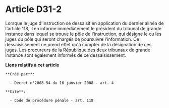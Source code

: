 # Article D31-2

Lorsque le juge d'instruction se dessaisit en application du dernier alinéa de l'article 118, il en informe immédiatement le
président du tribunal de grande instance dans lequel se trouve le pôle de l'instruction, qui désigne le ou les juges du pôle
qui seront chargés de poursuivre l'information. Ce dessaisissement ne prend effet qu'à compter de la désignation de ces
juges. Les procureurs de la République des deux tribunaux de grande instance sont également informés de ce dessaisissement.

**Liens relatifs à cet article**

	**Créé par**:

	  - Décret n°2008-54 du 16 janvier 2008 - art. 4

	**Cite**:

	  - Code de procédure pénale - art. 118
